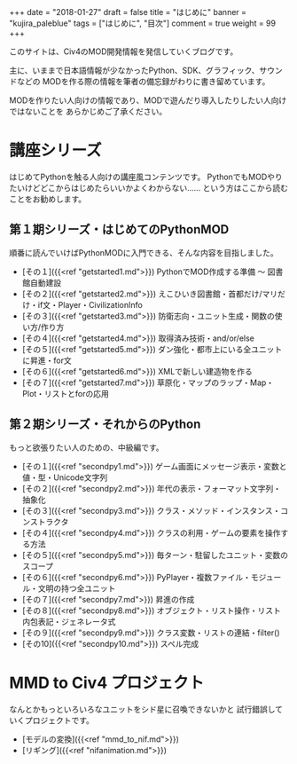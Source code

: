 +++
date = "2018-01-27"
draft = false
title = "はじめに"
banner = "kujira_paleblue"
tags = ["はじめに", "目次"]
comment = true
weight = 99
+++

このサイトは、Civ4のMOD開発情報を発信していくブログです。

主に、いままで日本語情報が少なかったPython、SDK、グラフィック、サウンドなどの
MODを作る際の情報を筆者の備忘録がわりに書き留めています。

MODを作りたい人向けの情報であり、MODで遊んだり導入したりしたい人向けではないことを
あらかじめご了承ください。

# 講座シリーズ
はじめてPythonを触る人向けの講座風コンテンツです。
PythonでもMODやりたいけどどこからはじめたらいいかよくわからない......
という方はここから読むことをお勧めします。

## 第１期シリーズ・はじめてのPythonMOD
順番に読んでいけばPythonMODに入門できる、そんな内容を目指しました。

- [その１]({{<ref "getstarted1.md">}})
PythonでMOD作成する準備 ～ 図書館自動建設
- [その２]({{<ref "getstarted2.md">}})
えこひいき図書館・首都だけ/マリだけ・if文・Player・CivilizationInfo
- [その３]({{<ref "getstarted3.md">}})
防衛志向・ユニット生成・関数の使い方/作り方
- [その４]({{<ref "getstarted4.md">}})
取得済み技術・and/or/else
- [その５]({{<ref "getstarted5.md">}})
ダン強化・都市上にいる全ユニットに昇進・for文
- [その６]({{<ref "getstarted6.md">}})
XMLで新しい建造物を作る
- [その７]({{<ref "getstarted7.md">}})
草原化・マップのラップ・Map・Plot・リストとforの応用

## 第２期シリーズ・それからのPython
もっと欲張りたい人のための、中級編です。

- [その１]({{<ref "secondpy1.md">}})
ゲーム画面にメッセージ表示・変数と値・型・Unicode文字列
- [その２]({{<ref "secondpy2.md">}})
年代の表示・フォーマット文字列・抽象化
- [その３]({{<ref "secondpy3.md">}})
クラス・メソッド・インスタンス・コンストラクタ
- [その４]({{<ref "secondpy4.md">}})
クラスの利用・ゲームの要素を操作する方法
- [その５]({{<ref "secondpy5.md">}})
毎ターン・駐留したユニット・変数のスコープ
- [その６]({{<ref "secondpy6.md">}})
PyPlayer・複数ファイル・モジュール・文明の持つ全ユニット
- [その７]({{<ref "secondpy7.md">}})
昇進の作成
- [その８]({{<ref "secondpy8.md">}})
オブジェクト・リスト操作・リスト内包表記・ジェネレータ式
- [その９]({{<ref "secondpy9.md">}})
クラス変数・リストの連結・filter()
- [その10]({{<ref "secondpy10.md">}})
スペル完成

# MMD to Civ4 プロジェクト
なんとかもっといろいろなユニットをシド星に召喚できないかと
試行錯誤していくプロジェクトです。

- [モデルの変換]({{<ref "mmd_to_nif.md">}})
- [リギング]({{<ref "nifanimation.md">}})



